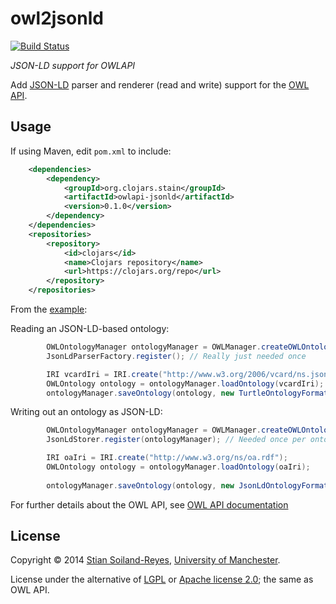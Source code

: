 # owl2jsonld

[![Build Status](https://travis-ci.org/stain/owlapi-jsonld.svg)](https://travis-ci.org/stain/owl2jsonld)

*JSON-LD support for OWLAPI*

Add [JSON-LD](http://www.w3.org/TR/json-ld/) parser and renderer 
(read and write) support for the [OWL API](http://owlapi.sourceforge.net/). 


## Usage

If using Maven, edit `pom.xml` to include:

```xml
	<dependencies>
		<dependency>
			<groupId>org.clojars.stain</groupId>
			<artifactId>owlapi-jsonld</artifactId>
			<version>0.1.0</version>
		</dependency>
	</dependencies>
	<repositories>
		<repository>
			<id>clojars</id>
			<name>Clojars repository</name>
			<url>https://clojars.org/repo</url>			
		</repository>
	</repositories>
```

From the [example](src/test/java/no/s11/owlapijsonld/TestExample.java):

Reading an JSON-LD-based ontology:


```java
		OWLOntologyManager ontologyManager = OWLManager.createOWLOntologyManager();
		JsonLdParserFactory.register(); // Really just needed once

		IRI vcardIri = IRI.create("http://www.w3.org/2006/vcard/ns.jsonld");
		OWLOntology ontology = ontologyManager.loadOntology(vcardIri);
		ontologyManager.saveOntology(ontology, new TurtleOntologyFormat(), System.out);
```

Writing out an ontology as JSON-LD:


```java
		OWLOntologyManager ontologyManager = OWLManager.createOWLOntologyManager();
		JsonLdStorer.register(ontologyManager); // Needed once per ontologyManager

		IRI oaIri = IRI.create("http://www.w3.org/ns/oa.rdf");
		OWLOntology ontology = ontologyManager.loadOntology(oaIri);
		
		ontologyManager.saveOntology(ontology, new JsonLdOntologyFormat(), System.out);		
```

For further details about the OWL API, see [OWL API documentation](https://github.com/owlcs/owlapi/wiki/Documentation)


## License

Copyright © 2014 [Stian Soiland-Reyes](http://orcid.org/0000-0001-9842-9718), [University of Manchester](http://www.cs.manchester.ac.uk/).

License under the alternative of [LGPL](http://www.gnu.org/licenses/lgpl) or
[Apache license 2.0](http://www.apache.org/licenses); the same as OWL API.

